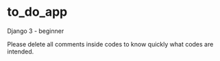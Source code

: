 # to_do_app
Django 3 - beginner

Please delete all comments inside codes to know quickly what codes are intended.

